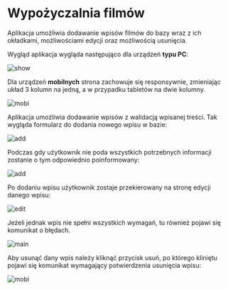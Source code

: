 # Wypożyczalnia filmów



Aplikacja umożliwia dodawanie wpisów filmów do bazy wraz z ich okładkami, możliwościami edycji oraz możliwością usunięcia.

Wygląd aplikacja wygląda następująco dla urządzeń **typu PC**:

![show](show.jpg)

Dla urządzeń **mobilnych** strona zachowuje się responsywnie, zmieniając układ 3 kolumn na jedną, a w przypadku tabletów na dwie kolumny.

![mobi](mobi.jpg)

Aplikacja umożliwia dodawanie wpisów z walidacją wpisanej treści. Tak wygląda formularz do dodania nowego wpisu w bazie:

![add](add.png)

Podczas gdy użytkownik nie poda wszystkich potrzebnych informacji zostanie o tym odpowiednio poinformowany:

![add](add.jpg)

Po dodaniu wpisu użytkownik zostaje przekierowany na stronę edycji danego wpisu:

![edit](edit.jpg)

Jeżeli jednak wpis nie spełni wszystkich wymagań, tu również pojawi się komunikat o błędach.

![main](main.jpg)

Aby usunąć dany wpis należy kliknąć przycisk usuń, po którego kliniętu pojawi się komunikat wymagający potwierdzenia usunięcia wpisu:

![mobi](mobi.jpg)